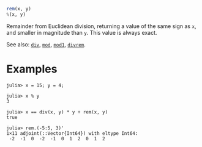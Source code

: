 ```julia
rem(x, y)
%(x, y)
```

Remainder from Euclidean division, returning a value of the same sign as `x`, and smaller in magnitude than `y`. This value is always exact.

See also: [`div`](@ref), [`mod`](@ref), [`mod1`](@ref), [`divrem`](@ref).

# Examples

```jldoctest
julia> x = 15; y = 4;

julia> x % y
3

julia> x == div(x, y) * y + rem(x, y)
true

julia> rem.(-5:5, 3)'
1×11 adjoint(::Vector{Int64}) with eltype Int64:
 -2  -1  0  -2  -1  0  1  2  0  1  2
```
